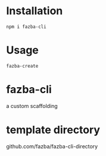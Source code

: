 # Installation
`npm i fazba-cli`

# Usage
`fazba-create`

# fazba-cli
a custom scaffolding

# template directory
github.com/fazba/fazba-cli-directory